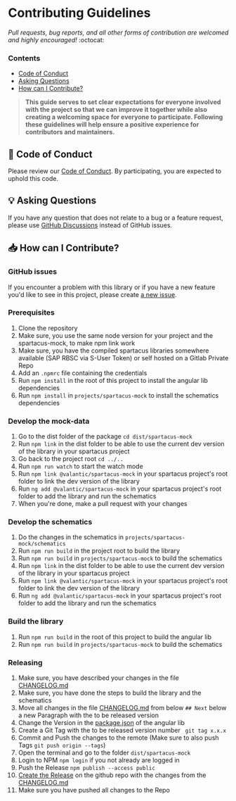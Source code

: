 # Contributing Guidelines

_Pull requests, bug reports, and all other forms of contribution are welcomed and highly encouraged!_ :octocat:

### Contents

- [Code of Conduct](#book-code-of-conduct)
- [Asking Questions](#bulb-asking-questions)
- [How can I Contribute?](#inbox_tray-how-can-i-contribute)

> **This guide serves to set clear expectations for everyone involved with the project so that we can improve it
> together while also creating a welcoming space for everyone to participate. Following these guidelines will help
> ensure a positive experience for contributors and maintainers.**

## :book: Code of Conduct

Please review our [Code of Conduct](./CODE_OF_CONDUCT.md). By participating, you are expected to uphold this code.

## :bulb: Asking Questions

If you have any question that does not relate to a bug or a feature request, please use [GitHub Discussions](https://github.com/valantic/spartacus-mock/discussions) instead of GitHub issues.

## :inbox_tray: How can I Contribute?

### GitHub issues

If you encounter a problem with this library or if you have a new feature you'd like to see in this project,
please create [a new issue](https://github.com/valantic/spartacus-mock/issues/new/choose).

### Prerequisites

1. Clone the repository
2. Make sure, you use the same node version for your project and the spartacus-mock, to make npm link work
3. Make sure, you have the compiled spartacus libraries somewhere available (SAP RBSC via S-User Token) or self hosted on a Gitlab Private Repo
4. Add an `.npmrc` file containing the credentials
5. Run `npm install` in the root of this project to install the angular lib dependencies
6. Run `npm install` in `projects/spartacus-mock` to install the schematics dependencies

### Develop the mock-data

1. Go to the dist folder of the package `cd dist/spartacus-mock`
2. Run `npm link` in the dist folder to be able to use the current dev version of the library in your spartacus project
3. Go back to the project root `cd ../..`
4. Run `npm run watch` to start the watch mode
5. Run `npm link @valantic/spartacus-mock` in your spartacus project's root folder to link the dev version of the library
6. Run `ng add @valantic/spartacus-mock` in your spartacus project's root folder to add the library and run the schematics
7. When you're done, make a pull request with your changes

### Develop the schematics

1. Do the changes in the schematics in `projects/spartacus-mock/schematics`
2. Run `npm run build` in the project root to build the library
3. Run `npm run build` in `projects/spartacus-mock` to build the schematics
4. Run `npm link` in the dist folder to be able to use the current dev version of the library in your spartacus project
5. Run `npm link @valantic/spartacus-mock` in your spartacus project's root folder to link the dev version of the library
6. Run `ng add @valantic/spartacus-mock` in your spartacus project's root folder to add the library and run the schematics

### Build the library

1. Run `npm run build` in the root of this project to build the angular lib
2. Run `npm run build` in `projects/spartacus-mock` to build the schematics

### Releasing

1. Make sure, you have described your changes in the file [CHANGELOG.md](CHANGELOG.md)
2. Make sure, you have done the steps to build the library and the schematics
3. Move all changes in the file [CHANGELOG.md](CHANGELOG.md) from below `## Next` below a new Paragraph with the
   to be released version
4. Change the Version in the [package.json](projects/spartacus-mock/package.json) of the angular lib
5. Create a Git Tag with the to be released version number ` git tag x.x.x`
6. Commit and Push the changes to the remote (Make sure to also push Tags `git push origin --tags`)
7. Open the terminal and go to the folder `dist/spartacus-mock`
8. Login to NPM `npm login` if you not already are logged in
9. Push the Release `npm publish --access public`
10. [Create the Release](https://github.com/valantic/spartacus-mock/releases/new) on the github repo with the
    changes from the [CHANGELOG.md](CHANGELOG.md)
11. Make sure you have pushed all changes to the Repo
